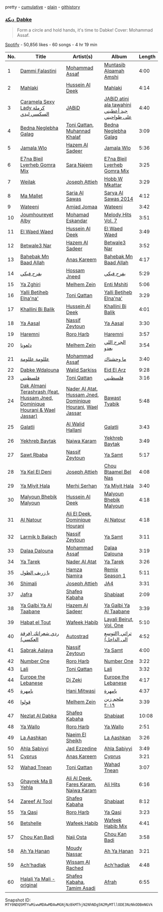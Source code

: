 pretty - [cumulative](/playlists/cumulative/37i9dQZF1DXchFDa0CQ44k.md) - [plain](/playlists/plain/37i9dQZF1DXchFDa0CQ44k) - [githistory](https://github.githistory.xyz/mackorone/spotify-playlist-archive/blob/main/playlists/plain/37i9dQZF1DXchFDa0CQ44k)

### [دبكة ‎ Dabke](https://open.spotify.com/playlist/37i9dQZF1DXchFDa0CQ44k)

> Form a circle and hold hands, it's time to Dabke! Cover: Mohammad Assaf.

[Spotify](https://open.spotify.com/user/spotify) - 50,856 likes - 60 songs - 4 hr 19 min

| No. | Title | Artist(s) | Album | Length |
|---|---|---|---|---|
| 1 | [Dammi Falastini](https://open.spotify.com/track/5Pn31ZVgrp95UDTEYcKR6K) | [Mohammad Assaf](https://open.spotify.com/artist/0IjIdnhlsKfAfOl5ph5TsE) | [Muntasib Alqamah Amshi](https://open.spotify.com/album/4n4atfTSCn0gmSS9qHltsU) | 4:00 |
| 2 | [Mahlaki](https://open.spotify.com/track/1BoO5X2MnrwnaN6fEKHo7Q) | [Hussein Al Deek](https://open.spotify.com/artist/1QxkWzg3QsYJv6xMXSuVMs) | [Mahlaki](https://open.spotify.com/album/7LYuHz535r0Prz2rXmEQ6n) | 4:14 |
| 3 | [Caramela Sexy Lady كرملة السكسي ليدي](https://open.spotify.com/track/3dRHSSgnvbJDXJ3Fz4X1mQ) | [JABiD](https://open.spotify.com/artist/2KQIn7Asb3rXpWoYFlbqM9) | [JABiD atini ala tawahini جبد أعطيني على طواحيني](https://open.spotify.com/album/6vMVS8IbBTG7lVTKAc7COD) | 4:40 |
| 4 | [Bedna Neglebha Galag](https://open.spotify.com/track/23rZxmSEH7QXx82WMmEQHK) | [Toni Qattan](https://open.spotify.com/artist/1IJJoAyxznu3orwXhlt3XO), [Muhannad Khalaf](https://open.spotify.com/artist/7dhc5bHorRHHPuM5SvCKIt) | [Bedna Neglebha Galag](https://open.spotify.com/album/3blT0mPrFIQsruzv0s6NfB) | 3:09 |
| 5 | [Jamala Wlo](https://open.spotify.com/track/1xPmf66wVpRcbGSpYqdQUB) | [Hazem Al Sadeer](https://open.spotify.com/artist/0RvHbOVS3Cs26h9oQvORrQ) | [Jamala Wlo](https://open.spotify.com/album/41yRmWG9UsNU5pO25tmUaG) | 5:36 |
| 6 | [E7na Bleil Lyerheb Gomra Mix](https://open.spotify.com/track/23s171eL6ajdDc5FGJ4aHw) | [Sara Najem](https://open.spotify.com/artist/2uwfRi0iENQZ0ewGhcRK51) | [E7na Bleil Lyerheb Gomra Mix](https://open.spotify.com/album/65N1LnNpq2sMYzHLqp59nk) | 3:25 |
| 7 | [Weilak](https://open.spotify.com/track/1rnAqjXXzirQV1UxIDFI7K) | [Joseph Attieh](https://open.spotify.com/artist/5DPb3SKW8QZFwkRlmt7Gvo) | [Hobb W Mkattar](https://open.spotify.com/album/1J5agF9rCabvqDaZr4nxM0) | 3:29 |
| 8 | [Ma Mallet](https://open.spotify.com/track/1OI4XNIu41l772o9ISTBJi) | [Saria Al Sawas](https://open.spotify.com/artist/3FxDJmY1Dj5bgaGunLoyaZ) | [Sarya Al Sawas 2014](https://open.spotify.com/album/3yG6gpurU66JMHIE0oQk9V) | 4:12 |
| 9 | [Wateeni](https://open.spotify.com/track/6YcoHlY6xqHd0OWciYDFee) | [Amjad Jomaa](https://open.spotify.com/artist/0R7TVEhwF9mlX4rHlVaTzU) | [Wateeni](https://open.spotify.com/album/0J5KOvgjIyCqDIXB1YQIjz) | 3:42 |
| 10 | [Joumhoureyet Alby](https://open.spotify.com/track/0SqYaqatc1f9qewgVYp7d1) | [Mohamad Eskandar](https://open.spotify.com/artist/1Szp0cnLcoq8ombQRztd1i) | [Melody Hits Vol\. 7](https://open.spotify.com/album/4GHKFNuSbVVcdwGtZ6AlCt) | 3:51 |
| 11 | [El Waed Waed](https://open.spotify.com/track/3lyUu87OVylHytDeD1Frj8) | [Hussein Al Deek](https://open.spotify.com/artist/1QxkWzg3QsYJv6xMXSuVMs) | [El Waed Waed](https://open.spotify.com/album/5F558VJH1yO3t4v7uTrwsb) | 3:49 |
| 12 | [Betwale3 Nar](https://open.spotify.com/track/7fVZ6x92fzG2pXXyz47cKw) | [Hazem Al Sadeer](https://open.spotify.com/artist/0RvHbOVS3Cs26h9oQvORrQ) | [Betwale3 Nar](https://open.spotify.com/album/1CmaOgULKrGgELbpizwXUC) | 3:52 |
| 13 | [Bahebak Mn Baad Allah](https://open.spotify.com/track/5oCE5R5foOBwF9B3IxzzQf) | [Anas Kareem](https://open.spotify.com/artist/03IOvKWtAnWAOVf5864dUS) | [Bahebak Mn Baad Allah](https://open.spotify.com/album/6SXj5pyRtUaSUUE1VjBb7w) | 4:17 |
| 14 | [بفرح فيكي](https://open.spotify.com/track/2WueRuscWNLCRybIdD5Qml) | [Hossam Jneed](https://open.spotify.com/artist/7jQwxux9RdgTM4Rasky1s2) | [بفرح فيكي](https://open.spotify.com/album/5ficpXMbnFoJmBHXzCQaNT) | 5:29 |
| 15 | [Ya Zghiri](https://open.spotify.com/track/6LyvwfbjUvD3oKM1vkAId8) | [Melhem Zein](https://open.spotify.com/artist/3pCdpK2DVRSs77L9RtxFy0) | [Enti Mshiti](https://open.spotify.com/album/32H47741Ke2C4lq45RLke8) | 5:06 |
| 16 | [Yalli Betiheb Elna'na'](https://open.spotify.com/track/09BqNGf6vca4f2q4P0YkLF) | [Toni Qattan](https://open.spotify.com/artist/1IJJoAyxznu3orwXhlt3XO) | [Yalli Betiheb Elna'na'](https://open.spotify.com/album/4CdEHczQJUHdGhacWYQ6vH) | 3:29 |
| 17 | [Khallini Bi Balik](https://open.spotify.com/track/6FZxkV3OK9NmlPfjMvJdTb) | [Hussein Al Deek](https://open.spotify.com/artist/1QxkWzg3QsYJv6xMXSuVMs) | [Khallini Bi Balik](https://open.spotify.com/album/6qy2Ujd8ZKsZkHsNjBEaZI) | 4:01 |
| 18 | [Ya Aasal](https://open.spotify.com/track/2qIYndgPCXthIaBjnVv7Dr) | [Nassif Zeytoun](https://open.spotify.com/artist/2ieBl5s08uHBwM8sUPvg65) | [Ya Aasal](https://open.spotify.com/album/1Gq60ipemX1b0qAe69Jed3) | 3:30 |
| 19 | [Haremni](https://open.spotify.com/track/5g78UsbsNCCXTdBPcTEtGr) | [Roro Harb](https://open.spotify.com/artist/6elTvTRNhLBk1crtgxGGhb) | [Haremni](https://open.spotify.com/album/4phggOoR0RaxV9oM3pc9cg) | 3:57 |
| 20 | [دلعونا](https://open.spotify.com/track/7sKRep0Z6sZnQjqc6qOvSH) | [Melhem Zein](https://open.spotify.com/artist/3pCdpK2DVRSs77L9RtxFy0) | [الجرح اللي بعدو](https://open.spotify.com/album/43YudfflH4ShSAe4FFX2OI) | 3:54 |
| 21 | [عللومة عللومة](https://open.spotify.com/track/0zOtmdD1U7rguuFY6Z90hp) | [Mohammad Assaf](https://open.spotify.com/artist/0IjIdnhlsKfAfOl5ph5TsE) | [ما وحشناك](https://open.spotify.com/album/68pZSiCmstUEJkmcaCBM9v) | 3:40 |
| 22 | [Dabke Wdalouna](https://open.spotify.com/track/5XyULdxiS7pNVX8LR4amiv) | [Walid Sarkiss](https://open.spotify.com/artist/1Q9U9i2Hwtub6Ug9ITHlVS) | [Eid El Arz](https://open.spotify.com/album/4L4fxwLWcK7pyGIyyCPE1X) | 9:28 |
| 23 | [فلسطيني](https://open.spotify.com/track/5XVJRGIoMGf2wp0oL3JNFw) | [Toni Qattan](https://open.spotify.com/artist/1IJJoAyxznu3orwXhlt3XO) | [فلسطيني](https://open.spotify.com/album/5P2ypwyHbXRZat8f5bD0la) | 3:16 |
| 24 | [Dak Almani Terashrash \(feat\. Hussam Jned, Dominique Hourani & Wael Jassar\)](https://open.spotify.com/track/61ij76waZnKpjgwPuvZ554) | [Nader Al Atat](https://open.spotify.com/artist/07nrRL2MtV5V54nMscozei), [Hussam Jned](https://open.spotify.com/artist/1lpnuWXZtFIG8zLE95mI9W), [Dominique Hourani](https://open.spotify.com/artist/0P3K3MbSflUxiPFmhxj2HD), [Wael Jassar](https://open.spotify.com/artist/5HczG7gdd89oDKY0CUyPof) | [Bawast Tyabik](https://open.spotify.com/album/7h12uU0N9i05mCSOPR9wXi) | 5:48 |
| 25 | [Galatli](https://open.spotify.com/track/2T83iujQuX1Vd0IHJKQCxj) | [Al Walid Hallani](https://open.spotify.com/artist/787IgWNnWqAWJ6UC9ENK8v) | [Galatli](https://open.spotify.com/album/55Z40WuAarxgzP35nT39CO) | 3:43 |
| 26 | [Yekhreb Baytak](https://open.spotify.com/track/0386Pg2s8ft0KITln5gbTQ) | [Najwa Karam](https://open.spotify.com/artist/5Nmm8A6gr93sRxz1SckQj1) | [Yekhreb Baytak](https://open.spotify.com/album/5xlO8W7WbuksQGbSIDrVTa) | 3:49 |
| 27 | [Sawt Rbaba](https://open.spotify.com/track/099SGdbqStuQ6xRE4pOe4J) | [Nassif Zeytoun](https://open.spotify.com/artist/2ieBl5s08uHBwM8sUPvg65) | [Ya Samt](https://open.spotify.com/album/0o9QyQoKPSXnz8eiRtlhbS) | 5:17 |
| 28 | [Ya Kel El Deni](https://open.spotify.com/track/5UrUxKn9CvUDp3wlenYAzk) | [Joseph Attieh](https://open.spotify.com/artist/5DPb3SKW8QZFwkRlmt7Gvo) | [Chou Btaamel Bel Nas](https://open.spotify.com/album/0IiamaJrO8K6nDoX188mLD) | 4:08 |
| 29 | [Ya Miyit Hala](https://open.spotify.com/track/3P3WoRuZqF63iciXBvyUoa) | [Merhi Serhan](https://open.spotify.com/artist/1plKSh9bv4wNad4n5GkoJE) | [Ya Miyit Hala](https://open.spotify.com/album/2WhngcT5KklbQYUv88Jo6J) | 3:40 |
| 30 | [Malyoun Bhebik Malyoun](https://open.spotify.com/track/1vBGLgXsG7jd7niTMSmdw9) | [Hussein Al Deek](https://open.spotify.com/artist/1QxkWzg3QsYJv6xMXSuVMs) | [Malyoun Bhebik Malyoun](https://open.spotify.com/album/2OKOEoTkaYc1i2y5SUPXlI) | 4:18 |
| 31 | [Al Natour](https://open.spotify.com/track/2wk8TBtIUTJihiyFWgktyF) | [Ali El Deek](https://open.spotify.com/artist/33qFtGCQ4HLTagGMaAOn5N), [Dominique Hourani](https://open.spotify.com/artist/0P3K3MbSflUxiPFmhxj2HD) | [Al Natour](https://open.spotify.com/album/1iiWjl0lWxVl9oJquZBzMU) | 4:18 |
| 32 | [Larmik b Balach](https://open.spotify.com/track/09vuGGGoOmI7M4dqlaAJFp) | [Nassif Zeytoun](https://open.spotify.com/artist/2ieBl5s08uHBwM8sUPvg65) | [Ya Samt](https://open.spotify.com/album/0o9QyQoKPSXnz8eiRtlhbS) | 3:11 |
| 33 | [Dalaa Dalouna](https://open.spotify.com/track/70jZJbVFJrnOcCvYAOmKKI) | [Mohammad Assaf](https://open.spotify.com/artist/0IjIdnhlsKfAfOl5ph5TsE) | [Dalaa Dalouna](https://open.spotify.com/album/502xVfv7FKMr7TT0XzkUpX) | 3:19 |
| 34 | [Ya Tarek](https://open.spotify.com/track/1jlzJZAMqbHOVYyOtWN8hQ) | [Nader Al Atat](https://open.spotify.com/artist/07nrRL2MtV5V54nMscozei) | [Ya Tarek](https://open.spotify.com/album/2x58mqnuGWYA5Cl4NNIwZy) | 3:26 |
| 35 | [يا زريف الطول](https://open.spotify.com/track/4d3o5bV5wgbmQpVuGacCYv) | [Hamza Namira](https://open.spotify.com/artist/2N72bJ8IYB4KZmKmxz5Xkk) | [Remix Season 1](https://open.spotify.com/album/4gUAewIO42p6koKTUV0Iy8) | 5:11 |
| 36 | [Shimali](https://open.spotify.com/track/196CcGNeJ0poBVJlIvnPUr) | [Joseph Attieh](https://open.spotify.com/artist/5DPb3SKW8QZFwkRlmt7Gvo) | [JA4](https://open.spotify.com/album/3fwpj2fEjO7ZR9CWrOWtPQ) | 3:31 |
| 37 | [Jafra](https://open.spotify.com/track/4hBjR0Tcigz3jxQ4zW3nNg) | [Shafeq Kabaha](https://open.spotify.com/artist/7kCbfAb3BGS9B5IOlJgEjL) | [Shabiaat](https://open.spotify.com/album/74IdUVgHvz1uLSYAaui1lZ) | 2:09 |
| 38 | [Ya Galbi Ya Al Taabane](https://open.spotify.com/track/1dXGlrKCVZLSZbnxSjrTNY) | [Hazem Al Sadeer](https://open.spotify.com/artist/0RvHbOVS3Cs26h9oQvORrQ) | [Ya Galbi Ya Al Taabane](https://open.spotify.com/album/1wHOacQdRqEPq8YOfzoWAY) | 3:39 |
| 39 | [Habat el Tout](https://open.spotify.com/track/4xq2EfT9fmC4NNMpqKs5fS) | [Wafeek Habib](https://open.spotify.com/artist/4t6ICYfqVNMn1B168kdzrY) | [Layali Beirut, Vol\. One](https://open.spotify.com/album/66GKsmNEe9QnzqblW0CTnH) | 5:10 |
| 40 | [ردي شعراتك \(فرقة العكسي\)](https://open.spotify.com/track/68M0645Bw3lCulyh76Wf9Z) | [Autostrad](https://open.spotify.com/artist/4WtbPWxKvsXj9lWBi5buWJ) | [تراثي \(التوسع الى الداخل\)](https://open.spotify.com/album/7DaOgpqSUzqpFbUsLq4T7I) | 4:52 |
| 41 | [Sabrak Aalaya](https://open.spotify.com/track/2ATBgD8HftsDNKzDZf56WI) | [Nassif Zeytoun](https://open.spotify.com/artist/2ieBl5s08uHBwM8sUPvg65) | [Ya Samt](https://open.spotify.com/album/0o9QyQoKPSXnz8eiRtlhbS) | 4:00 |
| 42 | [Number One](https://open.spotify.com/track/4Id75p83qqiEqdtNbKLaA3) | [Roro Harb](https://open.spotify.com/artist/6elTvTRNhLBk1crtgxGGhb) | [Number One](https://open.spotify.com/album/0fSiO6OjlpMWhPH2BErMLB) | 3:22 |
| 43 | [Lali](https://open.spotify.com/track/0alhXNBNCYNdg0OubYAmoa) | [Toni Qattan](https://open.spotify.com/artist/1IJJoAyxznu3orwXhlt3XO) | [Lali](https://open.spotify.com/album/0IHkv5n08mbKFFSApH528R) | 3:32 |
| 44 | [Europe the Lebanese](https://open.spotify.com/track/19TGI3O2MlMpWUbCdGRUhn) | [Dj Zeki](https://open.spotify.com/artist/5LSY8D8Jd054ANMXJF8512) | [Europe the Lebanese](https://open.spotify.com/album/5mssR5BJmee2fi9BMn57j2) | 4:17 |
| 45 | [يامهرة](https://open.spotify.com/track/38CVcpWpiCftQQXaoW2h77) | [Hani Mitwasi](https://open.spotify.com/artist/5m8fc8h0xd4QfpJzcPI9NK) | [يامهرة](https://open.spotify.com/album/337XZCYPpBVgNF53Efmr5J) | 4:37 |
| 46 | [قولوا](https://open.spotify.com/track/2mIeLxiwLLw5E4QlnR8m2x) | [Melhem Zein](https://open.spotify.com/artist/3pCdpK2DVRSs77L9RtxFy0) | [ملحم زين ٢٠١٩](https://open.spotify.com/album/0cUhs9XCRSl3ZYaD7l94G9) | 3:39 |
| 47 | [Nezlat Al Dabka](https://open.spotify.com/track/4w8qgtRYJ24A9zfxlNTDff) | [Shafeq Kabaha](https://open.spotify.com/artist/7kCbfAb3BGS9B5IOlJgEjL) | [Shabiaat](https://open.spotify.com/album/74IdUVgHvz1uLSYAaui1lZ) | 10:08 |
| 48 | [Ya Wallo](https://open.spotify.com/track/2KRPs1wu9WyrTlh8Zubeh9) | [Roro Harb](https://open.spotify.com/artist/6elTvTRNhLBk1crtgxGGhb) | [Ya Wallo](https://open.spotify.com/album/4bDCE1VCZ2T9vBHdz7RRG2) | 2:51 |
| 49 | [La Aashkan](https://open.spotify.com/track/7bOEaL0GW2AAakyEc50kxN) | [Naeim El Sheikh](https://open.spotify.com/artist/6RMsfYy9gpzhFjYPSz8dBO) | [La Aashkan](https://open.spotify.com/album/5SaE2UlcKdpUCrOlh3lZde) | 3:26 |
| 50 | [Ahla Sabiyyi](https://open.spotify.com/track/29RO49exsxezSkdZLRKvK4) | [Jad Ezzedine](https://open.spotify.com/artist/76Bde0ICsFrWu9Bzv2atL3) | [Ahla Sabiyyi](https://open.spotify.com/album/2xkWxkBmOlCGsnCIFtbJNU) | 3:49 |
| 51 | [Cyprus](https://open.spotify.com/track/50cvVUrWKoOWyfv4LdgPPu) | [Anas Kareem](https://open.spotify.com/artist/03IOvKWtAnWAOVf5864dUS) | [Cyprus](https://open.spotify.com/album/7Fcbxz3Tml7F7sWdDSvhIK) | 3:21 |
| 52 | [Wahad Tnean](https://open.spotify.com/track/0y9njiG24r8Pc7iPNuY5zl) | [Toni Qattan](https://open.spotify.com/artist/1IJJoAyxznu3orwXhlt3XO) | [Wahad Tnean](https://open.spotify.com/album/7N0irhTBjGV5StiVTw8qTt) | 3:07 |
| 53 | [Ghayrek Ma B Yehla](https://open.spotify.com/track/392SSLReIukwCPuM4ci0w8) | [Ali Al Deek](https://open.spotify.com/artist/4gJE3vuk92stqZIRWieUe8), [Fares Karam](https://open.spotify.com/artist/06LBSAoRYVLCzBU0HtlPW3), [Najwa Karam](https://open.spotify.com/artist/5Nmm8A6gr93sRxz1SckQj1) | [Ali Hits](https://open.spotify.com/album/1RL5PDCpMACLDpuIMTsXeI) | 6:16 |
| 54 | [Zareef Al Tool](https://open.spotify.com/track/4vhtERQbfYJHIe86HGH1W8) | [Shafeq Kabaha](https://open.spotify.com/artist/7kCbfAb3BGS9B5IOlJgEjL) | [Shabiaat](https://open.spotify.com/album/74IdUVgHvz1uLSYAaui1lZ) | 8:12 |
| 55 | [Ya Qasi](https://open.spotify.com/track/0omcGCy8cJ8aFku257ctWO) | [Roro Harb](https://open.spotify.com/artist/6elTvTRNhLBk1crtgxGGhb) | [Ya Qasi](https://open.spotify.com/album/0UWsb464VFOomlrr6NseRu) | 3:23 |
| 56 | [Betshelle](https://open.spotify.com/track/5BKxfHmQ4as0V3oGqwzZRx) | [Wafeek Habib](https://open.spotify.com/artist/4t6ICYfqVNMn1B168kdzrY) | [Wafeek Habib Mix](https://open.spotify.com/album/6XDNIhu3Zd7607mSyuU5s4) | 4:41 |
| 57 | [Chou Kan Badi](https://open.spotify.com/track/41A30e95vtUZWtg9GxZmKT) | [Naji Osta](https://open.spotify.com/artist/4bgldXaGu7WvZpkW1NfyBp) | [Chou Kan Badi](https://open.spotify.com/album/00IObiyCatT9dgrwgCYOmy) | 3:58 |
| 58 | [Ah Ya Hanan](https://open.spotify.com/track/5rZUSiJgQUMoo6nGoyzj2d) | [Moudy Nassar](https://open.spotify.com/artist/7Mafn4uzAseQADYkXx3VrP) | [Ah Ya Hanan](https://open.spotify.com/album/5c039mRoeey949juDKC4Q0) | 3:21 |
| 59 | [Ach'hadlak](https://open.spotify.com/track/11Jp7Vr2b27YFeWeafF7XR) | [Wissam Al Rached](https://open.spotify.com/artist/5oFRthuA92B8mtcg1sCjS7) | [Ach'hadlak](https://open.spotify.com/album/4PRwROFXegkxVhizqno7Es) | 4:48 |
| 60 | [Halali Ya Mali \- original](https://open.spotify.com/track/2SqOPpcVQbWYTZpTbWMYQw) | [Shafeq Kabaha](https://open.spotify.com/artist/7kCbfAb3BGS9B5IOlJgEjL), [Tamim Asadi](https://open.spotify.com/artist/3ESHX6bPM5q2x8McjsZEMG) | [Afrah](https://open.spotify.com/album/5COJbBMySaSZseXXFFq6mh) | 6:55 |

Snapshot ID: `MTY0NDQ5MTYwMiwwMDAwMDAwMGNjNzBkMThjN2NhNDg5N2MyMTllODE3NzNkODBmNGVk`
